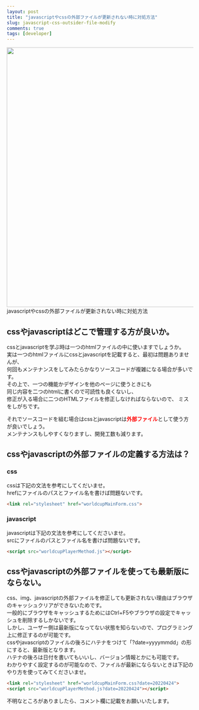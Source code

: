 ```yaml
---
layout: post
title: "javascriptやcssの外部ファイルが更新されない時に対処方法"
slug: javascript-css-outsider-file-modify
comments: true
tags: [developer]
---
```

<img src="https://drive.google.com/uc?export=view&id=1u7BSBIt1dMa6djlVbF-VmF72fTZ1X3TL"  width="700">
javascriptやcssの外部ファイルが更新されない時に対処方法    

## cssやjavascriptはどこで管理する方が良いか。
cssとjavascriptを学ぶ時は一つのhtmlファイルの中に使いますでしょうか。  
実は一つのhtmlファイルにcssとjavascriptを記載すると、最初は問題ありませんが、  
何回もメンテナンスをしてみたらかなりソースコードが複雑になる場合が多いです。  
その上で、一つの機能かデザインを他のページに使うときにも  
同じ内容を二つのhtmlに書くので可読性も良くないし、  
修正が入る場合に二つのHTMLファイルを修正しなければならないので、
ミスをしがちです。  

それでソースコードを組む場合はcssとjavascriptは<span style="color:red"><strong>外部ファイル</strong></span>として使う方が良いでしょう。  
メンテナンスもしやすくなりますし、開発工数も減ります。

## cssやjavascriptの外部ファイルの定義する方法は？

### css
cssは下記の文法を参考にしてくだいませ。  
hrefにファイルのパスとファイル名を書けば問題ないです。  

```html
<link rel="stylesheet" href="worldcupMainForm.css">
```

### javascript
javascriptは下記の文法を参考にしてくださいませ。  
srcにファイルのパスとファイル名を書けば問題ないです。  
```html
<script src="worldcupPlayerMethod.js"></script>
```

## cssやjavascriptの外部ファイルを使っても最新版にならない。
css、img、javascriptの外部ファイルを修正しても更新されない理由はブラウザのキャッシュクリアができないためです。  
一般的にブラウザをキャッシュするためにはCtrl+F5やブラウザの設定でキャッシュを削除するしかないです。  
しかし、ユーザー側は最新版になってない状態を知らないので、プログラミング上に修正するのが可能です。  
cssやjavascriptのファイルの後ろにハテナをつけて「?date=yyyymmdd」の形にすると、最新版となります。  
ハテナの後ろは日付を書いてもいいし、バージョン情報とかにも可能です。  
わかりやすく設定するのが可能なので、ファイルが最新にならないときは下記のやり方を使ってみてくださいませ。  

```html
<link rel="stylesheet" href="worldcupMainForm.css?date=20220424">
<script src="worldcupPlayerMethod.js?date=20220424"></script>
```

不明なところがありましたら、コメント欄に記載をお願いいたします。　　
